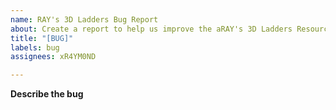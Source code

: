 ```yaml
---
name: RAY's 3D Ladders Bug Report
about: Create a report to help us improve the aRAY's 3D Ladders Resource Pack
title: "[BUG]"
labels: bug
assignees: xR4YM0ND

---
```


**Describe the bug**
